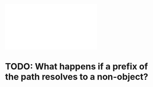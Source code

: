 ![](./path-expression-dots.hb-spec.json)

# TODO: What happens if a prefix of the path resolves to a non-object?
